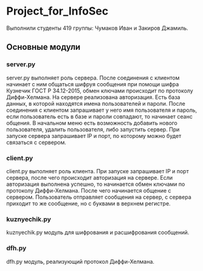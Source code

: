 # Project_for_InfoSec
Выполнили студенты 419 группы: Чумаков Иван и Закиров Джамиль.
## Основные модули
### server.py
server.py выполняет роль сервера. После соединения с клиентом начинает с ним общаться шифруя сообщения при помощи шифра Кузнечик ГОСТ Р 34.12-2015, обмен ключами происходит по протоколу Диффи-Хелмана.
На сервере реализована авторизация. Есть база данных, в которой находятся имена пользователей и пароли. После соединения с клиентом запрашивает у него имя пользователя и пароль, если пользователь есть в базе и пароли совпадают, то начинает сеанс общения.
В начальном меню есть возможность добавить нового пользователя, удалить пользователя, либо запустить сервер. При запуске сервера запрашивает IP и порт, по которому можно будет связаться с сервером.
### client.py
client.py выполняет роль клиента. При запуске запрашивает IP и порт сервера, после чего происходит авторизация на сервере.
Если авторизация выполнена успешно, то начинается обмен ключами по протоколу Диффи-Хелмана. После чего начинается общение с сервером. Пользователь отправляет сообщения на сервер, с сервера приходит то же сообщение, но с буквами в верхнем регистре.
### kuznyechik.py
kuznyechik.py модуль для шифрования и расшифрования сообщений.
### dfh.py
dfh.py модуль, реализующий протокол Диффи-Хелмана.
